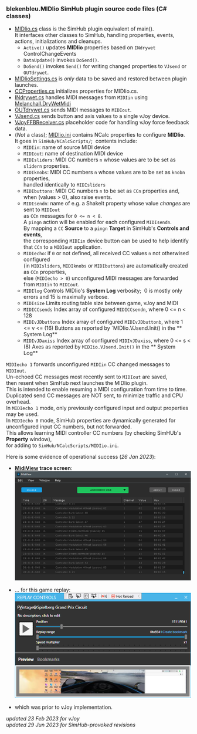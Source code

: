 ### blekenbleu.MIDIio SimHub plugin source code files (C# classes)
- [MIDIio.cs](../MIDIio.cs) class is the SimHub plugin equivalent of main().   
  It interfaces other classes to SimHub, handling properties, events, actions, initializations and cleanups.  
  - `Active()` updates **MIDIio** properties based on `INdrywet` ControlChangeEvents  
  - `DataUpdate()` invokes `DoSend()`.
  - `DoSend()` invokes `Send()` for writing changed properties to `VJsend` or `OUTdrywet`.   
- [MIDIioSettings.cs](../MIDIioSettings.cs) is *only* data to be saved and restored between plugin launches.  
- [CCProperties.cs](../CCProperties.cs) initializes properties for MIDIio.cs.  
- [INdrywet.cs](../INdrywet.cs) handles MIDI messages from `MIDIin`
  using [Melanchall.DryWetMidi](https://github.com/melanchall/drywetmidi)  
- [OUTdrywet.cs](../OUTdrywet.cs) sends MIDI messages to `MIDIout`.  
- [VJsend.cs](../VJsend.cs) sends button and axis values to a single vJoy device.
- [VJoyFFBReceiver.cs](../VJoyFFBReceiver.cs) placeholder code for handling vJoy force feedback data.
- (*Not* a class);  [MIDIio.ini](../MIDIio.ini) contains NCalc properties to configure **MIDIio**.  
  It goes in `SimHub/NCalcScripts/`;&nbsp;  contents include:
  - `MIDIin`:        name of source MIDI device
  - `MIDIout`:       name of destination MIDI device
  - `MIDIsliders`:   MIDI CC numbers `n` whose values are to be set as `slidern` properties.  
  - `MIDIknobs`:     MIDI CC numbers `n` whose values are to be set as `knobn` properties,  
                     handled identically to `MIDIsliders`  
  - `MIDIbuttons`:   MIDI CC numbers `n` to be set as `CCn` properties and, when (values > 0), also raise events.  
  - `MIDIsendn`:     name of e.g. a ShakeIt property whose value *changes* are sent to `MIDIout`  
                      as `CCn` messages for `0 <= n < 8`.  
                     A `pingn` action will be enabled for each configured `MIDIsendn`.  
                     By mapping a `CC` **Source** to a `pingn` **Target** in SimHub's **Controls and events**,  
                     the corresponding `MIDIin` device button can be used
                     to help identify that `CCn` to a `MIDIout` application.  
  - `MIDIecho`:      if `0` or not defined, all received CC values `n` not otherwised configured  
                     (in `MIDIsliders`, `MIDIknobs` or `MIDIbuttons`) are automatically created as `CCn` properties,  
                     else (`MIDIecho > 0`) unconfigured MIDI messages are forwarded from `MIDIin` to `MIDIout`.
  - `MIDIlog`        Controls MIDIio's **System Log** verbosity;&nbsp; 0 is mostly only errors and 15 is maximally verbose.  
  - `MIDIsize`	     Limits routing table size between game, vJoy and MIDI
  - `MIDICCsends`    Index array of configured `MIDICCsendn`, where 0 <= n < 128
  - `MIDIvJDbuttons` Index array of configured `MIDIvJDbuttonb`, where 1 <= v <= (16) Buttons
                     as reported by `MIDIio.VJsend.Init() in the ** System Log**
  - `MIDIvJDaxiss`   Index array of configured `MIDIvJDaxiss`, where 0 <= s < (8) Axes
                     as reported by `MIDIio.VJsend.Init()` in the ** System Log**  

`MIDIecho 1` forwards unconfigured `MIDIin` CC changed messages to `MIDIout`.  
Un-echoed CC messages most recently sent to `MIDIout` are saved,  
then resent when SimHub next launches the MIDIio plugin.  
This is intended to enable resuming a MIDI configuration from time to time.  
Duplicated send CC messages are NOT sent, to minimize traffic and CPU overhead.  
In `MIDIecho 1` mode, only previously configured input and output properties may be used.  
In `MIDIecho 0` mode, SimHub properties are dynamically generated for unconfigured input CC numbers, but not forwarded.  
This allows learning MIDI controller CC numbers (by checking SimHUb's **Property** window),  
for adding to `SimHub/NCalcScripts/MIDIio.ini`.  

Here is some evidence of operational success (*26 Jan 2023*):  
- **[MidiView](https://hautetechnique.com/midi/midiview/) trace screen**:  
![](MidiView.png)  

- ... for this game replay:  
![](replay.png)  

- which was prior to vJoy implementation.  

 *updated 23 Feb 2023 for vJoy*  
 *updated 29 Jun 2023 for SimHub-provoked revisions*  

